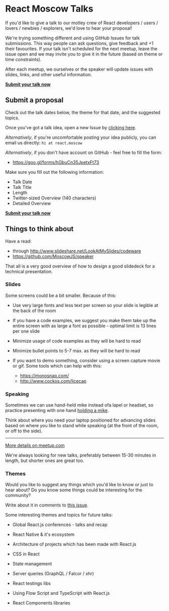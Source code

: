 # React Moscow Talks

If you'd like to give a talk to our motley crew of React developers / users / lovers / newbies / explorers, we'd love to hear your proposal!

We're trying something different and using GitHub Issues for talk submissions. This way people can ask questions, give feedback and +1 their favourites. If your talk isn't scheduled for the next meetup, leave the issue open and we may invite you to give it in the future (based on theme or time constraints).

After each meetup, we ourselves or the speaker will update issues with slides, links, and other useful information.

[**Submit your talk now**](https://github.com/ReactMoscow/talks/issues/new)

## Submit a proposal

Check out the talk dates below, the theme for that date, and the suggested topics.

Once you've got a talk idea, open a new Issue by [clicking here](https://github.com/ReactMoscow/talks/issues/new).

_Alternatively_, if you're uncomfortable posting your idea publicly, you can email us directly: `hi at react.moscow`

_Alternatively_, if you don't have account on GitHub - feel free to fill the form:

+ https://goo.gl/forms/hGbuCn35JpetxFt73

Make sure you fill out the following information:

* Talk Date
* Talk Title
* Length
* Twitter-sized Overview (140 characters)
* Detailed Overview

[**Submit your talk now**](https://github.com/ReactMoscow/talks/issues/new)

## Things to think about

Have a read:

+ through http://www.slideshare.net/LookAtMySlides/codeware
+ https://github.com/MoscowJS/speaker

That all is a very good overview of how to design a good slidedeck for a technical presentation.

### Slides

Some screens could be a bit smaller. Because of this:

+ Use very large fonts and less text per screen so your slide is legible at the back of the room

+ If you have a code examples, we suggest you make them take up the entire screen with as large a font as possible - optimal limit is 13 lines per one slide

+ Minimize usage of code examples as they will be hard to read

+ Minimize bullet points to 5-7 max. as they will be hard to read

+ If you want to demo something, consider using a screen capture movie or gif. Some tools which can help with this:

  + https://monosnap.com/
  + http://www.cockos.com/licecap

### Speaking

Sometimes we can use hand-held mike instead ofa lapel or headset, so practice presenting with one hand [holding a mike](http://assets.nydailynews.com/polopoly_fs/1.1523784.1384980457!/img/httpImage/image.jpg_gen/derivatives/article_970/hug.jpg).

Think about where you need your laptop positioned for advancing slides based on where you like to stand while speaking (at the front of the room, or off to the side).

---

[More details on meetup.com](http://www.meetup.com/React-Moscow-Meetup/)

We're always looking for new talks, preferably between 15-30 minutes in length, but shorter ones are great too.

### Themes

Would you like to suggest any things which you'd like to know or just to hear about? Do you know some things could be interesting for the community?

Write about it in comments to [this issue](https://github.com/ReactMoscow/talks/issues/2).

Some interesting themes and topics for future talks:

+ Global React.js conferences - talks and recap

+ React Native & it's ecosystem

+ Architecture of projects which has been made with React.js

+ CSS in React

+ State management

+ Server queries (GraphQL / Falcor / xhr)

+ React testings libs

+ Using Flow Script and TypeScript with React.js

+ React Components libraries
